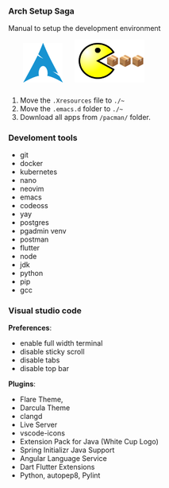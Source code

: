 
### Arch Setup Saga

Manual to setup the development environment


<div style="display: block;">
    <img style='padding-left: 30px; padding-bottom: 10px;' src='../assets/arch.png' width='80'/>
    <img style='padding-left: 20px; padding-bottom: 10px;' src='../assets/pacman2.png' width='140'/>
</div>

1. Move the `.Xresources` file to `./~`
2. Move the `.emacs.d` folder to `./~`
3. Download all apps from `/pacman/` folder.

### Develoment tools

- git 
- docker
- kubernetes
- nano 
- neovim 
- emacs 
- codeoss
- yay
- postgres 
- pgadmin venv
- postman
- flutter
- node 
- jdk
- python
- pip
- gcc

### Visual studio code
**Preferences**:
- enable full width terminal
- disable sticky scroll
- disable tabs
- disable top bar

**Plugins**:
- Flare Theme,
- Darcula Theme
- clangd
- Live Server
- vscode-icons
- Extension Pack for Java (White Cup Logo)
- Spring Initializr Java Support
- Angular Language Service
- Dart Flutter Extensions
- Python, autopep8, Pylint
